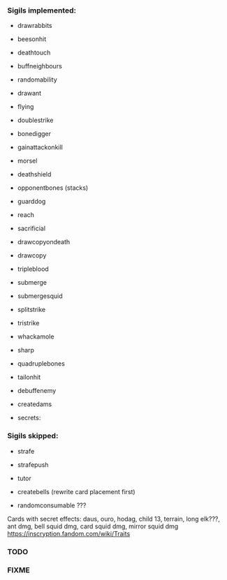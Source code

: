 ### Sigils implemented:
- drawrabbits
- beesonhit
- deathtouch
- buffneighbours
- randomability
- drawant
- flying
- doublestrike
- bonedigger
- gainattackonkill
- morsel
- deathshield
- opponentbones (stacks)
- guarddog
- reach
- sacrificial
- drawcopyondeath
- drawcopy
- tripleblood
- submerge
- submergesquid
- splitstrike
- tristrike
- whackamole
- sharp
- quadruplebones
- tailonhit
- debuffenemy
- createdams

- secrets: 

### Sigils skipped:
- strafe 
- strafepush
- tutor

- createbells (rewrite card placement first)


- randomconsumable ???

Cards with secret effects: daus, ouro, hodag, child 13, terrain, long elk???, ant dmg, bell squid dmg, card squid dmg, mirror squid dmg
https://inscryption.fandom.com/wiki/Traits

### TODO
### FIXME